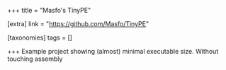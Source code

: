 +++
title = "Masfo's TinyPE"

[extra]
link = "https://github.com/Masfo/TinyPE"

[taxonomies]
tags = []

+++
Example project showing (almost) minimal executable size. Without touching assembly
